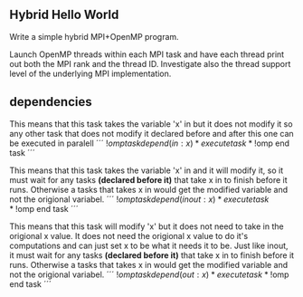 ## Hybrid Hello World

Write a simple hybrid MPI+OpenMP program.

Launch OpenMP threads within each MPI task and have each thread print out
both the MPI rank and the thread ID. Investigate also the thread support level
of the underlying MPI implementation.

## dependencies

This means that this task takes the variable 'x' in but it does not modify it so any other task that does not modify it declared before and after this one can be executed in paralell
´´´
!$omp task depend(in:x)
    *execute task*
!$omp end task
´´´


This means that this task takes the variable 'x' in and it will modify it, so it must wait for any tasks **(declared before it)** that take x in to finish before it runs. Otherwise a tasks that takes x in would get the modified variable and not the origional variabel.
´´´
!$omp task depend(inout:x)
    *execute task*
!$omp end task
´´´

This means that this task will modify 'x' but it does not need to take in the origional x value. It does not need the origional x value to do it's computations and can just set x to be what it needs it to be. Just like inout, it must wait for any tasks **(declared before it)** that take x in to finish before it runs. Otherwise a tasks that takes x in would get the modified variable and not the origional variabel.
´´´
!$omp task depend(out:x)
    *execute task*
!$omp end task
´´´